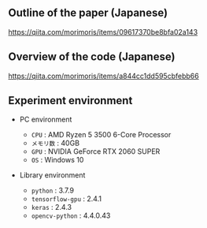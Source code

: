 ## Outline of the paper (Japanese)
https://qiita.com/morimoris/items/09617370be8bfa02a143

## Overview of the code (Japanese)
https://qiita.com/morimoris/items/a844cc1dd595cbfebb66

## Experiment environment

- PC environment
  - `CPU` : AMD Ryzen 5 3500 6-Core Processor
  - `メモリ数` : 40GB
  - `GPU` : NVIDIA GeForce RTX 2060 SUPER
  - `OS` : Windows 10
  
- Library environment
  - `python` : 3.7.9
  - `tensorflow-gpu` : 2.4.1
  - `keras` : 2.4.3
  - `opencv-python` : 4.4.0.43

